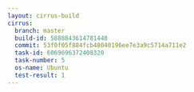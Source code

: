 ```yaml
---
layout: cirrus-build
cirrus:
  branch: master
  build-id: 5888843614781440
  commit: 53f0f05f884fcb48040196ee7e3a9c5714a711e2
  task-id: 6069696372408320
  task-number: 5
  os-name: Ubuntu
  test-result: 1
---
```


